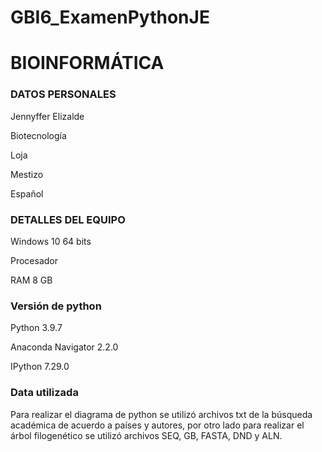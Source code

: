 # GBI6_ExamenPythonJE
# BIOINFORMÁTICA
### DATOS PERSONALES
Jennyffer Elizalde

Biotecnología

Loja

Mestizo

Español

### DETALLES DEL EQUIPO

Windows 10 64 bits

Procesador

RAM 8 GB

### Versión de python

Python 3.9.7 

Anaconda Navigator 2.2.0

IPython 7.29.0

### Data utilizada
Para realizar el diagrama de python se utilizó archivos txt de la búsqueda académica de acuerdo a países y autores, por otro lado para realizar el árbol filogenético se utilizó archivos SEQ, GB, FASTA, DND y ALN. 
